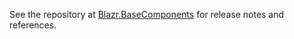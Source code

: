 See the repository at [Blazr.BaseComponents](https://github.com/ShaunCurtis/Blazr.BaseComponents) for release notes and references.
